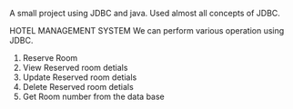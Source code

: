 A small project using JDBC and java.
Used almost all concepts of JDBC.

HOTEL MANAGEMENT SYSTEM
We can perform various operation using JDBC.

1) Reserve Room
2) View Reserved room detials
3) Update Reserved room detials
4) Delete Reserved room detials
5) Get Room number from the data base

